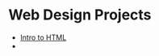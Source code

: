 # Web Design Projects 

<ul>
    <li><a href="Intro_Html/index.html" target="_blank">Intro to HTML</a> <li>
</ul>